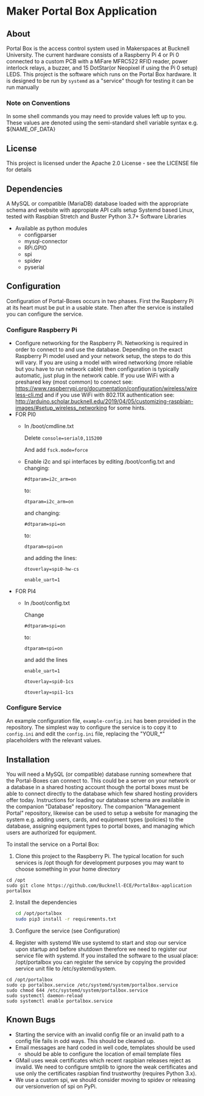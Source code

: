 
# Maker Portal Box Application

## About
Portal Box is the access control system used in Makerspaces at Bucknell University. The current hardware consists of a Raspberry Pi 4 or Pi 0  connected to a custom PCB with a MiFare MFRC522 RFID reader, power interlock relays, a buzzer, and 15 DotStar(or Neopixel if using the Pi 0 setup) LEDS. This project is the software which runs on the Portal Box hardware. It is designed to be run by `systemd` as a "service" though for testing it can be run manually

### Note on Conventions
In some shell commands you may need to provide values left up to you. These values are denoted using the semi-standard shell variable syntax e.g. ${NAME_OF_DATA} 

## License

This project is licensed under the Apache 2.0 License - see the LICENSE file for details

## Dependencies
A MySQL or compatible (MariaDB) database loaded with the appropriate schema and website with appropiate API calls setup
Systemd based Linux, tested with Raspbian Stretch and Buster
Python 3.7+ 
Software Libraries
- Available as python modules
	- configparser 
	- mysql-connector
	- RPi.GPIO
	- spi 
	- spidev
	- pyserial

## Configuration
Configuration of Portal-Boxes occurs in two phases. First the Raspberry Pi at its heart must be put in a usable state. Then after the service is installed you can configure the service.

### Configure Raspberry Pi
- Configure networking for the Raspberry Pi. Networking is required in order to connect to and use the database. Depending on the exact Raspberry Pi model used and your network setup, the steps to do this will vary. If you are using a model with wired networking (more reliable but you have to run network cable) then configuration is typically automatic, just plug in the network cable. If you use WiFi with a preshared key (most common) to connect see: https://www.raspberrypi.org/documentation/configuration/wireless/wireless-cli.md and if you use WiFi with 802.11X authentication see: http://arduino.scholar.bucknell.edu/2019/04/05/customizing-raspbian-images/#setup_wireless_networking for some hints.
- FOR PI0
	- In /boot/cmdline.txt

		Delete `console=serial0,115200`

		And add `fsck.mode=force`
	- Enable i2c and spi interfaces by editing /boot/config.txt and changing:

		`#dtparam=i2c_arm=on`

		to:

		`dtparam=i2c_arm=on`

		and changing:

		`#dtparam=spi=on`

		to:

		`dtparam=spi=on`

		and adding the lines:

		`dtoverlay=spi0-hw-cs`

		`enable_uart=1`
- FOR PI4
	- In /boot/config.txt

		Change 

		`#dtparam=spi=on`

		to:

		`dtparam=spi=on`

		and add the lines 

		`enable_uart=1`

		`dtoverlay=spi0-1cs`

		`dtoverlay=spi1-1cs`


### Configure Service
An example configuration file, `example-config.ini` has been provided in the repository. The simplest way to configure the service is to copy it to `config.ini` and edit the `config.ini` file, replacing the "YOUR_*" placeholders with the relevant values.

## Installation
You will need a MySQL (or compatible) database running somewhere that the Portal-Boxes can connect to. This could be a server on your network or a database in a shared hosting account though the portal boxes must be able to connect directly to the database which few shared hosting providers offer today. Instructions for loading our database schema are available in the companion "Database" repository. The companion "Management Portal" repository, likewise can be used to setup a website for managing the system e.g. adding users, cards, and equipment types (policies) to the database, assigning equipment types to portal boxes, and managing which users are authorized for equipment.

To install the service on a Portal Box:
1) Clone this project to the Raspberry Pi. The typical location for such services is /opt though for development purposes you may want to choose something in your home directory

```
cd /opt
sudo git clone https://github.com/Bucknell-ECE/PortalBox-application portalbox
```

2) Install the dependencies
	```sh
	cd /opt/portalbox
	sudo pip3 install -r requirements.txt
	```

3) Configure the service (see Configuration)

4) Register with systemd
We use systemd to start and stop our service upon startup and before shutdown therefore we need to register our service file with systemd. If you installed the software to the usual place: /opt/portalbox you can register the service by copying the provided service unit file to /etc/systemd/system.

```
cd /opt/portalbox
sudo cp portalbox.service /etc/systemd/system/portalbox.service
sudo chmod 644 /etc/systemd/system/portalbox.service
sudo systemctl daemon-reload
sudo systemctl enable portalbox.service
```

## Known Bugs
- Starting the service with an invalid config file or an invalid path to a config file fails in odd ways. This should be cleaned up.
- Email messages are hard coded in well code, templates should be used
	- should be able to configure the location of email template files
- GMail uses weak certificates which recent raspbian releases reject as invalid. We need to configure smtplib to ignore the weak certificates and use only the certificates raspbian find trustworthy (requires Python 3.x).
- We use a custom spi, we should consider moving to spidev or releasing our versionverion of spi on PyPi.


